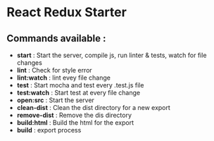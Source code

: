 # React Redux Starter

## Commands available :
 * **start** : Start the server, compile js, run linter & tests, watch for file changes
 * **lint** : Check for style error
 * **lint:watch** : lint evey file change
 * **test** : Start mocha and test every .test.js file
 * **test:watch** : Start test at every file change
 * **open:src** : Start the server
 * **clean-dist** : Clean the dist directory for a new export
 * **remove-dist** : Remove the dis directory
 * **build:html** : Build the html for the export
 * **build** : export process
